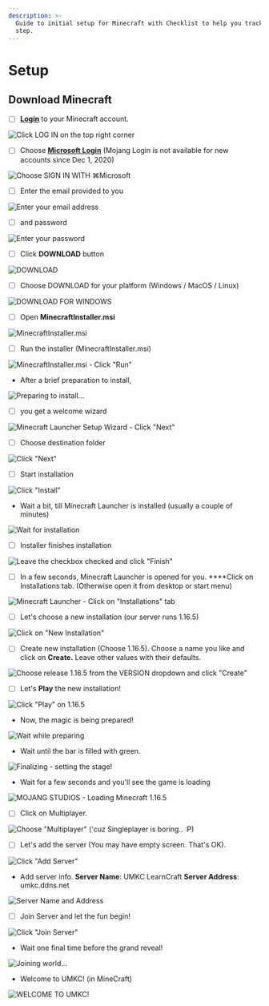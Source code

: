 ```yaml
---
description: >-
  Guide to initial setup for Minecraft with Checklist to help you track each
  step.
---
```


# Setup

## Download Minecraft

* [ ] [**Login**](https://www.minecraft.net/en-us) to your Minecraft account.

![Click LOG IN on the top right corner](.gitbook/assets/1-login-page.png)

* [ ] Choose [**Microsoft Login**](https://login.live.com/oauth20_authorize.srf?redirect_uri=https%3a%2f%2fsisu.xboxlive.com%2fconnect%2foauth%2fXboxLive&response_type=code&state=LAAAAAEB12r9KBzTYYsg8DH2Sn9n-hSQEldFnEqsuCFsSgxeOgqWHlEQQlsfOThlNjVhNDE2NTY5NDk0Njk5MGE0ZDg3NjFiZTRhZmMx&client_id=000000004420578E&scope=XboxLive.Signin&lw=1&fl=dob,easi2&xsup=1&cobrandid=8058f65d-ce06-4c30-9559-473c9275a65d) \(Mojang Login is not available for new accounts since Dec 1, 2020\)

![Choose SIGN IN WITH &#x2318;Microsoft](.gitbook/assets/2-signin-page.png)

* [ ] Enter the email provided to you

![Enter your email address](.gitbook/assets/3-email.png)

* [ ] and password

![Enter your password](.gitbook/assets/4-password.png)

* [ ] Click **DOWNLOAD** button

![DOWNLOAD](.gitbook/assets/5-download.png)

* [ ] Choose DOWNLOAD for your platform \(Windows / MacOS / Linux\)

![DOWNLOAD FOR WINDOWS](.gitbook/assets/6-for-windows.png)

* [ ] Open **MinecraftInstaller.msi**

![MinecraftInstaller.msi](.gitbook/assets/6_5-open-msi.png)

* [ ] Run the installer \(MinecraftInstaller.msi\)

![MinecraftInstaller.msi - Click &quot;Run&quot;](.gitbook/assets/7-run-installer.png)

* After a brief preparation to install,

![Preparing to install...](.gitbook/assets/8-preparing-to-install.png)

* [ ] you get a welcome wizard

![Minecraft Launcher Setup Wizard - Click &quot;Next&quot;](.gitbook/assets/9-welcome-wizard.png)

* [ ] Choose destination folder

![Click &quot;Next&quot;](.gitbook/assets/10-next.png)

* [ ] Start installation

![Click &quot;Install&quot;](.gitbook/assets/11-ready-to-install.png)

* Wait a bit, till Minecraft Launcher is installed \(usually a couple of minutes\)

![Wait for installation](.gitbook/assets/12-waiting.png)

* [ ] Installer finishes installation

![Leave the checkbox checked and click &quot;Finish&quot;](.gitbook/assets/13-finished.png)

* [ ] In a few seconds, Minecraft Launcher is opened for you. ****Click on Installations tab. \(Otherwise open it from desktop or start menu\)

![Minecraft Launcher - Click on &quot;Installations&quot; tab](.gitbook/assets/14-launcher-home.png)

* [ ] Let's choose a new installation \(our server runs 1.16.5\)

![Click on &quot;New Installation&quot;](.gitbook/assets/15-new-installation.png)

* [ ] Create new installation \(Choose 1.16.5\). Choose a name you like and click on **Create.** Leave other values with their defaults.

![Choose release 1.16.5 from the VERSION dropdown and click &quot;Create&quot;](.gitbook/assets/16-choose-version.png)

* [ ] Let's **Play** the new installation!

![Click &quot;Play&quot; on 1.16.5](.gitbook/assets/17-play.png)

* Now, the magic is being prepared!

![Wait while preparing](.gitbook/assets/18-preparing.png)

* Wait until the bar is filled with green.

![Finalizing - setting the stage!](.gitbook/assets/19-finalizing.png)

* Wait for a few seconds and you'll see the game is loading

![MOJANG STUDIOS - Loading Minecraft 1.16.5](.gitbook/assets/20-loading.png)

* [ ] Click on Multiplayer.

![Choose &quot;Multiplayer&quot; \(&apos;cuz Singleplayer is boring.. :P\)](.gitbook/assets/21-multiplayer.png)

* [ ] Let's add the server \(You may have empty screen. That's OK\).

![Click &quot;Add Server&quot;](.gitbook/assets/22-add-server.png)

* Add server info. **Server Name**: UMKC LearnCraft **Server Address**: umkc.ddns.net

![Server Name and Address](.gitbook/assets/23-edit-info.png)

* [ ] Join Server and let the fun begin!

![Click &quot;Join Server&quot;](.gitbook/assets/24-join-server.png)

* Wait one final time before the grand reveal!

![Joining world...](.gitbook/assets/25-joining.png)

* Welcome to UMKC! \(in MineCraft\)

![WELCOME TO UMKC! ](.gitbook/assets/26-welcome.png)

